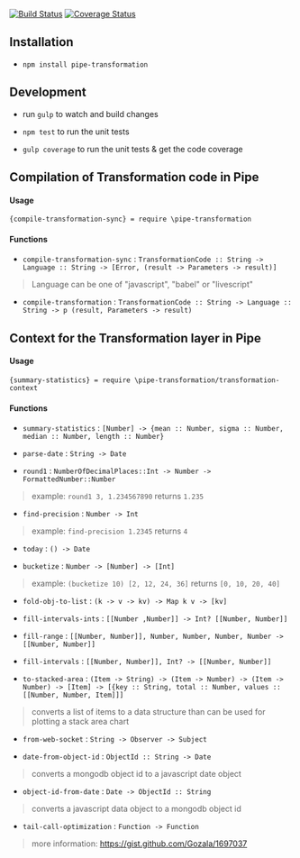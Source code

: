 [![Build Status](https://travis-ci.org/Pipend/pipe-transformation.svg?branch=master)](https://travis-ci.org/Pipend/pipe-transformation)
[![Coverage Status](https://coveralls.io/repos/Pipend/pipe-transformation/badge.svg?branch=master&service=github)](https://coveralls.io/github/Pipend/pipe-transformation?branch=master)

## Installation
* `npm install pipe-transformation`

## Development
* run `gulp` to watch and build changes

* `npm test` to run the unit tests

* `gulp coverage` to run the unit tests & get the code coverage

## Compilation of Transformation code in Pipe

#### Usage
```
{compile-transformation-sync} = require \pipe-transformation
```

#### Functions
* `compile-transformation-sync` : `TransformationCode :: String -> Language :: String -> [Error, (result -> Parameters -> result)]`
> Language can be one of "javascript", "babel" or "livescript"

* `compile-transformation` : `TransformationCode :: String -> Language :: String -> p (result, Parameters -> result)`

## Context for the Transformation layer in Pipe

#### Usage
```
{summary-statistics} = require \pipe-transformation/transformation-context
```

#### Functions
* `summary-statistics` : `[Number] -> {mean :: Number, sigma :: Number, median :: Number, length :: Number}`
 
* `parse-date` : `String -> Date`
 
* `round1` : `NumberOfDecimalPlaces::Int -> Number -> FormattedNumber::Number`
> example: `round1 3, 1.234567890` returns `1.235`

* `find-precision` : `Number -> Int`
> example: `find-precision 1.2345` returns `4`

* `today` : `() -> Date`

* `bucketize` : `Number -> [Number] -> [Int]`
> example: `(bucketize 10) [2, 12, 24, 36]` returns `[0, 10, 20, 40]`

* `fold-obj-to-list` : `(k -> v -> kv) -> Map k v -> [kv]`

* `fill-intervals-ints` : `[[Number ,Number]] -> Int? [[Number, Number]]`

* `fill-range` : `[[Number, Number]], Number, Number, Number, Number -> [[Number, Number]]`

* `fill-intervals` : `[[Number, Number]], Int? -> [[Number, Number]]`

* `to-stacked-area` : `(Item -> String) -> (Item -> Number) -> (Item -> Number) -> [Item] -> [{key :: String, total :: Number, values :: [[Number, Number, Item]]]`
> converts a list of items to a data structure than can be used for plotting a stack area chart

* `from-web-socket` : `String -> Observer -> Subject`

* `date-from-object-id` : `ObjectId :: String -> Date`
> converts a mongodb object id to a javascript date object

* `object-id-from-date` : `Date -> ObjectId :: String`
> converts a javascript data object to a mongodb object id

* `tail-call-optimization` : `Function -> Function`
> more information: https://gist.github.com/Gozala/1697037

